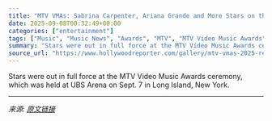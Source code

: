 ```yaml
---
title: "MTV VMAs: Sabrina Carpenter, Ariana Grande and More Stars on the Red Carpet"
date: 2025-09-08T00:32:49+08:00
categories: ["entertainment"]
tags: ["Music", "Music News", "Awards", "MTV", "MTV Video Music Awards", "Red Carpet", "style", "VMAs 2025"]
summary: "Stars were out in full force at the MTV Video Music Awards ceremony, which was held at UBS Arena on Sept. 7 in Long Island, New York."
source_url: "https://www.hollywoodreporter.com/gallery/mtv-vmas-2025-red-carpet-looks-arrivals-photos-1236364320/"
---
```


Stars were out in full force at the MTV Video Music Awards ceremony, which was held at UBS Arena on Sept. 7 in Long Island, New York.

---

*来源: [原文链接](https://www.hollywoodreporter.com/gallery/mtv-vmas-2025-red-carpet-looks-arrivals-photos-1236364320/)*
